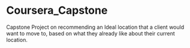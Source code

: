 # Coursera_Capstone
Capstone Project on recommending an Ideal location that a client would want to move to, based on what they already like about their current location.
